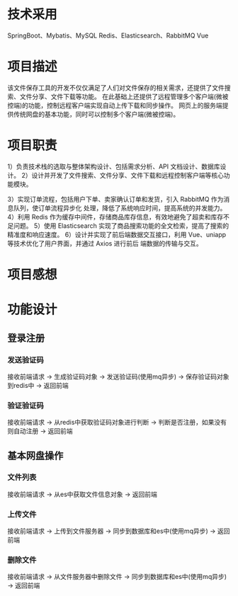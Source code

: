 # 技术采用
SpringBoot、Mybatis、MySQL
Redis、Elasticsearch、RabbitMQ
Vue
# 项目描述
该文件保存工具的开发不仅仅满足了人们对文件保存的相关需求，还提供了文件搜索、文件分享、文件下载等功能。
在此基础上还提供了远程管理多个客户端(微被控端)的功能，控制远程客户端实现自动上传下载和同步操作。
网页上的服务端提供传统网盘的基本功能，同时可以控制多个客户端(微被控端)。
# 项目职责
1）负责技术栈的选取与整体架构设计、包括需求分析、API 文档设计、数据库设计。
2）设计并开发了文件搜索、文件分享、文件下载和远程控制客户端等核心功能模块。

3）实现订单流程，包括用户下单、卖家确认订单和发货，引入 RabbitMQ 作为消息队列，使订单流程异步化
处理，降低了系统响应时间，提高系统的并发能力。
4）利用 Redis 作为缓存中间件，存储商品库存信息，有效地避免了超卖和库存不足问题。
5）使用 Elasticsearch 实现了商品搜索功能的全文检索，提高了搜索的精准度和响应速度。
6）设计并实现了前后端数据交互接口，利用 Vue、uniapp 等技术优化了用户界面，并通过 Axios 进行前后
端数据的传输与交互。
# 项目感想
 
# 功能设计
## 登录注册
### 发送验证码
接收前端请求 -> 生成验证码对象 -> 发送验证码(使用mq异步) -> 保存验证码对象到redis中 -> 返回前端
### 验证验证码
接收前端请求 -> 从redis中获取验证码对象进行判断 -> 判断是否注册，如果没有则自动注册 -> 返回前端

## 基本网盘操作
### 文件列表
接收前端请求 -> 从es中获取文件信息对象 -> 返回前端
### 上传文件
接收前端请求 -> 上传到文件服务器 -> 同步到数据库和es中(使用mq异步) -> 返回前端
### 删除文件
接收前端请求 -> 从文件服务器中删除文件 -> 同步到数据库和es中(使用mq异步) -> 返回前端